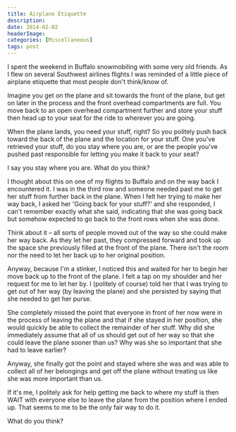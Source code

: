 ```yaml
---
title: Airplane Etiquette
description: 
date: 2014-02-02
headerImage: 
categories: [Miscellaneous]
tags: post
---
```


I spent the weekend in Buffalo snowmobiling with some very old friends. As I flew on several Southwest airlines flights I was reminded of a little piece of airplane etiquette that most people don't think/know of.

Imagine you get on the plane and sit towards the front of the plane, but get on later in the process and the front overhead compartments are full. You move back to an open overhead compartment further and store your stuff then head up to your seat for the ride to wherever you are going.

When the plane lands, you need your stuff, right? So you politely push back toward the back of the plane and the location for your stuff. One you've retrieved your stuff, do you stay where you are, or are the people you've pushed past responsible for letting you make it back to your seat?

I say you stay where you are. What do you think?

I thought about this on one of my flights to Buffalo and on the way back I encountered it. I was in the third row and someone needed past me to get her stuff from further back in the plane. When I felt her trying to make her way back, I asked her 'Going back for your stuff?' and she responded, I can't remember exactly what she said, indicating that she was going back but somehow expected to go back to the front rows when she was done.

Think about it – all sorts of people moved out of the way so she could make her way back. As they let her past, they compressed forward and took up the space she previously filled at the front of the plane. There isn't the room nor the need to let her back up to her original position.

Anyway, because I'm a stinker, I noticed this and waited for her to begin her move back up to the front of the plane. I felt a tap on my shoulder and her request for me to let her by. I (politely of course) told her that I was trying to get out of her way (by leaving the plane) and she persisted by saying that she needed to get her purse.

She completely missed the point that everyone in front of her now were in the process of leaving the plane and that if she stayed in her position, she would quickly be able to collect the remainder of her stuff. Why did she immediately assume that all of us should get out of her way so that she could leave the plane sooner than us? Why was she so important that she had to leave earlier?

Anyway, she finally got the point and stayed where she was and was able to collect all of her belongings and get off the plane without treating us like she was more important than us.

If it's me, I politely ask for help getting me back to where my stuff is then WAIT with everyone else to leave the plane from the position where I ended up. That seems to me to be the only fair way to do it.

What do you think?